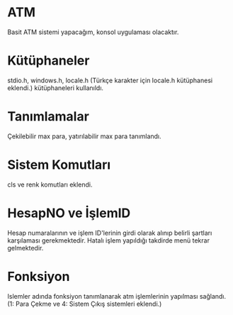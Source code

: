 # ATM
Basit ATM sistemi yapacağım, konsol uygulaması olacaktır.

# Kütüphaneler

stdio.h, windows.h, locale.h (Türkçe karakter için locale.h kütüphanesi eklendi.) kütüphaneleri kullanıldı.

# Tanımlamalar

Çekilebilir max para, yatırılabilir max para tanımlandı.

# Sistem Komutları

cls ve renk komutları eklendi.

# HesapNO ve İşlemID

Hesap numaralarının ve işlem ID'lerinin girdi olarak alınıp belirli şartları karşılaması gerekmektedir. Hatalı işlem yapıldığı takdirde menü tekrar gelmektedir.

# Fonksiyon

Islemler adında fonksiyon tanımlanarak atm işlemlerinin yapılması sağlandı. (1: Para Çekme ve 4: Sistem Çıkış sistemleri eklendi.) 
